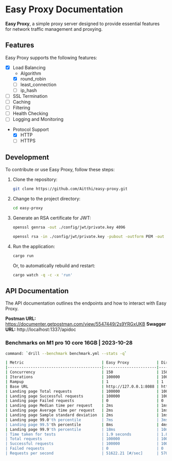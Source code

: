 # Easy Proxy Documentation

**Easy Proxy**, a simple proxy server designed to provide essential features for network traffic management and proxying.

## Features

Easy Proxy supports the following features:

- [x] Load Balancing
  - Algorithm
  - [x] round_robin
  - [ ] least_connection
  - [ ] ip_hash
- [ ] SSL Termination
- [ ] Caching
- [ ] Filtering
- [ ] Health Checking
- [ ] Logging and Monitoring
- Protocol Support
  - [x] HTTP
  - [ ] HTTPS

## Development

To contribute or use Easy Proxy, follow these steps:

1. Clone the repository:
   ```sh
   git clone https://github.com/Aitthi/easy-proxy.git
   ```
2. Change to the project directory:
   ```sh
   cd easy-proxy
   ```
3. Generate an RSA certificate for JWT:
   ```sh
   openssl genrsa -out ./config/jwt/private.key 4096
   ```
   ```sh
   openssl rsa -in ./config/jwt/private.key -pubout -outform PEM -out ./config/jwt/public.key
   ```
4. Run the application:
   ```sh
   cargo run
   ```
   Or, to automatically rebuild and restart:
   ```sh
   cargo watch -q -c -x 'run'
   ```

## API Documentation

The API documentation outlines the endpoints and how to interact with Easy Proxy.

**Postman URL:** https://documenter.getpostman.com/view/5547449/2s9YRGxUKB
**Swagger URL:** http://localhost:1337/apidoc

### Benchmarks on M1 pro 10 core 16GB | 2023-10-28
```sh 
command: `drill --benchmark benchmark.yml --stats -q`

| Metric                                  | Easy Proxy            | Directly to the backend |
|-----------------------------------------|-----------------------|-------------------------|
| Concurrency                             | 150                   | 150                     |
| Iterations                              | 100000                | 100000                  |
| Rampup                                  | 1                     | 1                       |
| Base URL                                | http://127.0.0.1:8088 | http://127.0.0.1:3002   |
| Landing page Total requests             | 100000                | 100000                  |
| Landing page Successful requests        | 100000                | 100000                  |
| Landing page Failed requests            | 0                     | 0                       |
| Landing page Median time per request    | 2ms                   | 1ms                     |
| Landing page Average time per request   | 2ms                   | 1ms                     |
| Landing page Sample standard deviation  | 2ms                   | 1ms                     |
| Landing page 99.0'th percentile         | 7ms                   | 3ms                     |
| Landing page 99.5'th percentile         | 8ms                   | 4ms                     |
| Landing page 99.9'th percentile         | 18ms                  | 10ms                    |
| Time taken for tests                    | 1.9 seconds           | 1.8 seconds             |
| Total requests                          | 100000                | 100000                  |
| Successful requests                     | 100000                | 100000                  |
| Failed requests                         | 0                     | 0                       |
| Requests per second                     | 51622.21 [#/sec]      | 57096.73 [#/sec]        |
